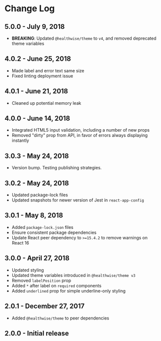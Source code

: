 # Change Log

## 5.0.0 - July 9, 2018

- **BREAKING**: Updated `@healthwise/theme` to `v4`, and removed deprecated theme variables

## 4.0.2 - June 25, 2018

- Made label and error text same size
- Fixed linting deployment issue

## 4.0.1 - June 21, 2018

- Cleaned up potential memory leak

## 4.0.0 - June 14, 2018

- Integrated HTML5 input validation, including a number of new props
- Removed "dirty" prop from API, in favor of errors always displaying instantly

## 3.0.3 - May 24, 2018

- Version bump. Testing publishing strategies.

## 3.0.2 - May 24, 2018

- Updated package-lock files
- Updated snapshots for newer version of Jest in `react-app-config`

## 3.0.1 - May 8, 2018

- Added `package-lock.json` files
- Ensure consistent package dependencies
- Update React peer dependency to `>=15.4.2` to remove warnings on React 16

## 3.0.0 - April 27, 2018

- Updated styling
- Updated theme variables introduced in `@healthwise/theme v3`
- Removed `labelPosition` prop
- Added `*` after label on `required` components
- Added `underlined` prop for simple underline-only styling

## 2.0.1 - December 27, 2017

- Added `@healthwise/theme` to peer dependencies

## 2.0.0 - Initial release
